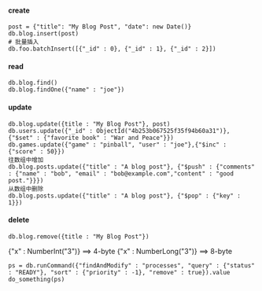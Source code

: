 #### create
```
post = {"title": "My Blog Post", "date": new Date()}
db.blog.insert(post)
# 批量插入
db.foo.batchInsert([{"_id" : 0}, {"_id" : 1}, {"_id" : 2}])
```

#### read
```
db.blog.find()
db.blog.findOne({"name" : "joe"})
```

#### update
```
db.blog.update({title : "My Blog Post"}, post)
db.users.update({"_id" : ObjectId("4b253b067525f35f94b60a31")}, {"$set" : {"favorite book" : "War and Peace"}})
db.games.update({"game" : "pinball", "user" : "joe"},{"$inc" : {"score" : 50}})
往数组中增加 
db.blog.posts.update({"title" : "A blog post"}, {"$push" : {"comments" : {"name" : "bob", "email" : "bob@example.com","content" : "good post."}}})
从数组中删除
db.blog.posts.update({"title" : "A blog post"}, {"$pop" : {"key" : 1}})
```

#### delete
```
db.blog.remove({title : "My Blog Post"})
```

{"x" : NumberInt("3")}  ==> 4-byte
{"x" : NumberLong("3")} ==> 8-byte


```
ps = db.runCommand({"findAndModify" : "processes", "query" : {"status" : "READY"}, "sort" : {"priority" : -1}, "remove" : true}).value
do_something(ps)
```
